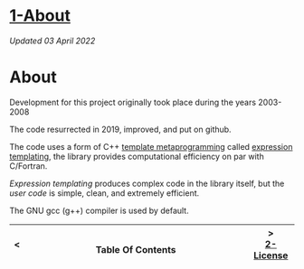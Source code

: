 # [1-About](doc/about.md)

_Updated 03 April 2022_

# About

Development for this project originally took place during the years 2003-2008 

The code resurrected in 2019, improved, and put on github.

The code uses a form of C++ [template metaprogramming](https://en.wikipedia.org/wiki/Template_metaprogramming) called [expression templating](https://en.wikipedia.org/wiki/Expression_templates), the library provides computational efficiency on par with C/Fortran.

*Expression templating* produces complex code in the library itself, but the *user code* is simple, clean, and extremely efficient.

The GNU gcc (g++) compiler is used by default.

| < <br />  | <br />Table Of Contents<br /> <img width=1000/> | > <br />[2-License](doc/license.md)   |
| ----------- | ----------- | ----------- |
